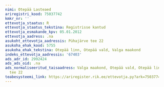 ```yaml
---
nimi: Otepää Lasteaed
ariregistri_kood: 75037742
kmkr_nr: ''
ettevotja_staatus: R
ettevotja_staatus_tekstina: Registrisse kantud
ettevotja_esmakande_kpv: 05.01.2012
ettevotja_aadress: .na
asukoht_ettevotja_aadressis: Pühajärve tee 22
asukoha_ehak_kood: 5755
asukoha_ehak_tekstina: Otepää linn, Otepää vald, Valga maakond
indeks_ettevotja_aadressis: '67403'
ads_adr_id: 2992424
ads_ads_oid: .na
ads_normaliseeritud_taisaadress: Valga maakond, Otepää vald, Otepää linn, Pühajärve
  tee 22
teabesysteemi_link: https://ariregister.rik.ee/ettevotja.py?ark=75037742&ref=rekvisiidid
---
```

